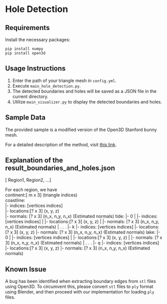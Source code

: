 # Hole Detection

## Requirements
Install the necessary packages:
```
pip install numpy
pip install open3d
```

## Usage Instructions
1. Enter the path of your triangle mesh in `config.yml`.
2. Execute `main_hole_detection.py`.
3. The detected boundaries and holes will be saved as a JSON file in the current directory.
4. Utilize `main_visualizer.py` to display the detected boundaries and holes.

## Sample Data
The provided sample is a modified version of the Open3D Stanford bunny mesh.

For a detailed description of the method, visit [this link](https://arxiv.org/abs/2311.12466).

## Explanation of the result_boundaries_and_holes.json  
[ Region1, Region2, ...]  

For each region, we have  
continent:[ m x 3] (triangle indices)  
coastline:  
|- indices:  [vertices indices]  
|- locations:[? x 3] (x, y, z)  
|- normals:  [? x 3] (n_x, n_y, n_x) (Estimated normals)
tide:
|- 0
|  |- indices:  [vertices indices]
|  |- locations:[? x 3] (x, y, z)
|  |- normals:  [? x 3] (n_x, n_y, n_x) (Estimated normals)
|
.
.
.
|- k
   |- indices:  [vertices indices]
   |- locations:[? x 3] (x, y, z)
   |- normals:  [? x 3] (n_x, n_y, n_x) (Estimated normals)
lake:
|- 0
|  |- indices:  [vertices indices]
|  |- locations:[? x 3] (x, y, z)
|  |- normals:  [? x 3] (n_x, n_y, n_x) (Estimated normals)
|
.
.
.
|- q
   |- indices:  [vertices indices]
   |- locations:[? x 3] (x, y, z)
   |- normals:  [? x 3] (n_x, n_y, n_x) (Estimated normals)
   
## Known Issue
A bug has been identified when extracting boundary edges from `stl` files using Open3D. To circumvent this, please convert `stl` files to `ply` format using Blender, and then proceed with our implementation for loading `ply` files.
